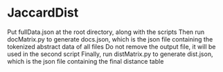 # JaccardDist

Put fullData.json at the root directory, along with the scripts
Then run docMatrix.py to generate docs.json, which is the json file containing the tokenized abstract data of all files
Do not remove the output file, it will be used in the second script
Finally, run distMatrix.py to generate dist.json, which is the json file containing the final distance table